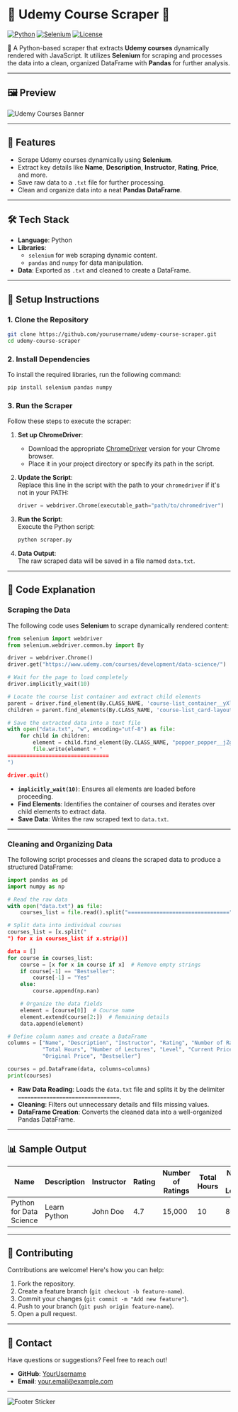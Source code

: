 
# 🌟 **Udemy Course Scraper** 🌟  
[![Python](https://img.shields.io/badge/Python-3.9%2B-blue.svg)](https://python.org) [![Selenium](https://img.shields.io/badge/Selenium-Automation-green.svg)](https://www.selenium.dev/) [![License](https://img.shields.io/badge/License-MIT-red.svg)](LICENSE)

🚀 A Python-based scraper that extracts **Udemy courses** dynamically rendered with JavaScript. It utilizes **Selenium** for scraping and processes the data into a clean, organized DataFrame with **Pandas** for further analysis.

---

## 🖼️ **Preview**  
![Udemy Courses Banner](https://via.placeholder.com/800x200.png?text=Udemy+Course+Scraper)

---

## 📜 **Features**  
- Scrape Udemy courses dynamically using **Selenium**.  
- Extract key details like **Name**, **Description**, **Instructor**, **Rating**, **Price**, and more.  
- Save raw data to a `.txt` file for further processing.  
- Clean and organize data into a neat **Pandas DataFrame**.  

---

## 🛠️ **Tech Stack**  
- **Language**: Python  
- **Libraries**:  
  - `selenium` for web scraping dynamic content.  
  - `pandas` and `numpy` for data manipulation.  
- **Data**: Exported as `.txt` and cleaned to create a DataFrame.  

---

## 🚀 **Setup Instructions**  

### 1. Clone the Repository  
```bash  
git clone https://github.com/yourusername/udemy-course-scraper.git  
cd udemy-course-scraper  
```  

### 2. Install Dependencies  
To install the required libraries, run the following command:  
```bash
pip install selenium pandas numpy
```

### 3. Run the Scraper  
Follow these steps to execute the scraper:

1. **Set up ChromeDriver**:  
   - Download the appropriate [ChromeDriver](https://chromedriver.chromium.org/downloads) version for your Chrome browser.  
   - Place it in your project directory or specify its path in the script.  

2. **Update the Script**:  
   Replace this line in the script with the path to your `chromedriver` if it's not in your PATH:  
   ```python
   driver = webdriver.Chrome(executable_path="path/to/chromedriver")
   ```

3. **Run the Script**:  
   Execute the Python script:  
   ```bash  
   python scraper.py  
   ```

4. **Data Output**:  
   The raw scraped data will be saved in a file named `data.txt`.  

---

## 📝 **Code Explanation**

### **Scraping the Data**  
The following code uses **Selenium** to scrape dynamically rendered content:  

```python
from selenium import webdriver  
from selenium.webdriver.common.by import By  

driver = webdriver.Chrome()  
driver.get("https://www.udemy.com/courses/development/data-science/")  

# Wait for the page to load completely  
driver.implicitly_wait(10)  

# Locate the course list container and extract child elements  
parent = driver.find_element(By.CLASS_NAME, 'course-list_container__yXli8')  
children = parent.find_elements(By.CLASS_NAME, 'course-list_card-layout-container__F2SfZ')  

# Save the extracted data into a text file  
with open("data.txt", "w", encoding="utf-8") as file:  
    for child in children:  
        element = child.find_element(By.CLASS_NAME, "popper_popper__jZgEv").text  
        file.write(element + "
================================
")  

driver.quit()
```

- **`implicitly_wait(10)`**: Ensures all elements are loaded before proceeding.  
- **Find Elements**: Identifies the container of courses and iterates over child elements to extract data.  
- **Save Data**: Writes the raw scraped text to `data.txt`.  

---

### **Cleaning and Organizing Data**  
The following script processes and cleans the scraped data to produce a structured DataFrame:  

```python
import pandas as pd  
import numpy as np  

# Read the raw data  
with open("data.txt") as file:  
    courses_list = file.read().split("================================")  

# Split data into individual courses  
courses_list = [x.split("
") for x in courses_list if x.strip()]  

data = []  
for course in courses_list:  
    course = [x for x in course if x]  # Remove empty strings  
    if course[-1] == "Bestseller":  
        course[-1] = "Yes"  
    else:  
        course.append(np.nan)  

    # Organize the data fields  
    element = [course[0]]  # Course name  
    element.extend(course[2:])  # Remaining details  
    data.append(element)  

# Define column names and create a DataFrame  
columns = ["Name", "Description", "Instructor", "Rating", "Number of Ratings",  
           "Total Hours", "Number of Lectures", "Level", "Current Price",  
           "Original Price", "Bestseller"]  

courses = pd.DataFrame(data, columns=columns)  
print(courses)
```

- **Raw Data Reading**: Loads the `data.txt` file and splits it by the delimiter `================================`.  
- **Cleaning**: Filters out unnecessary details and fills missing values.  
- **DataFrame Creation**: Converts the cleaned data into a well-organized Pandas DataFrame.  

---

## 📊 **Sample Output**  

| Name                  | Description | Instructor     | Rating | Number of Ratings | Total Hours | Number of Lectures | Level     | Current Price | Original Price | Bestseller |  
|-----------------------|-------------|----------------|--------|-------------------|-------------|--------------------|-----------|---------------|----------------|------------|  
| Python for Data Science | Learn Python | John Doe       | 4.7    | 15,000            | 10          | 80                 | Beginner  | $19.99        | $99.99         | Yes        |  

---

## 🤝 **Contributing**  
Contributions are welcome! Here's how you can help:  
1. Fork the repository.  
2. Create a feature branch (`git checkout -b feature-name`).  
3. Commit your changes (`git commit -m "Add new feature"`).  
4. Push to your branch (`git push origin feature-name`).  
5. Open a pull request.  

---

## 📧 **Contact**  
Have questions or suggestions? Feel free to reach out!  
- **GitHub**: [YourUsername](https://github.com/YourUsername)  
- **Email**: your.email@example.com  

---

![Footer Sticker](https://via.placeholder.com/400x100.png?text=Happy+Scraping%21)
